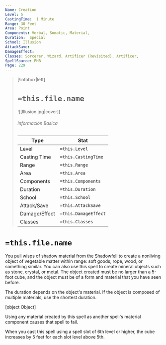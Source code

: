 ```yaml
---
Name: Creation
Level: 5
CastingTime:  1 Minute 
Range: 30 Feet
Area: Point
Components: Verbal, Somatic, Material, 
Duration:  Special  
School: Illusion
AttackSave: 
DamageEffect: 
Classes: Sorcerer, Wizard, Artificer (Revisited), Artificer, 
SpellSource: PHB
Page: 229
---
```


>[!infobox|left]
># `=this.file.name`
>![[Illusion.jpg|cover]]
> ###### Información Basica
> Type |  Stat |
> ---|---|
> Level | `=this.Level` |
> Casting Time | `=this.CastingTime` |
> Range | `=this.Range` |
> Area | `=this.Area` |
> Components | `=this.Components` |
> Duration | `=this.Duration` |
> School | `=this.School` |
> Attack/Save | `=this.AttackSave` |
> Damage/Effect | `=this.DamageEffect` |
> Classes | `=this.Classes` |

# `=this.file.name`
You pull wisps of shadow material from the Shadowfell to create a nonliving object of vegetable matter within range: soft goods, rope, wood, or something similar. You can also use this spell to create mineral objects such as stone, crystal, or metal. The object created must be no larger than a 5-foot cube, and the object must be of a form and material that you have seen before.

The duration depends on the object&#x27;s material. If the object is composed of multiple materials, use the shortest duration.

[object Object]

Using any material created by this spell as another spell&#x27;s material component causes that spell to fail.



 


 


 


 


When you cast this spell using a spell slot of 6th level or higher, the cube increases by 5 feet for each slot level above 5th. 